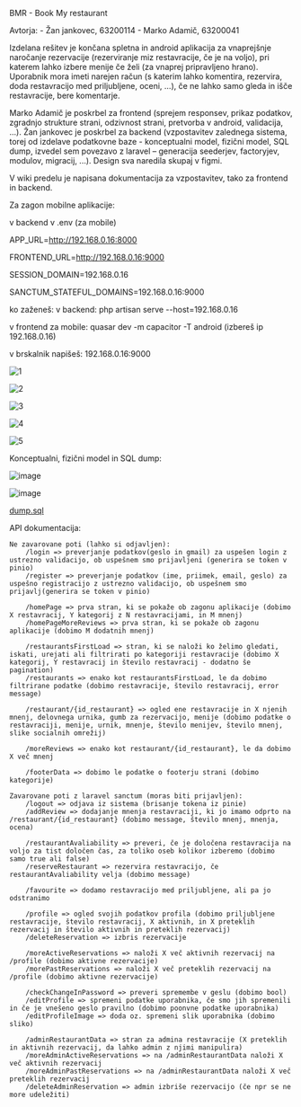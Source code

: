 BMR - Book My restaurant

Avtorja:
    -   Žan jankovec, 63200114
    -   Marko Adamič, 63200041

Izdelana rešitev je končana spletna in android aplikacija za vnaprejšnje naročanje rezervacije (rezerviranje miz restavracije, če je na voljo), pri katerem lahko izbere menije če želi (za vnaprej pripravljeno hrano). Uporabnik mora imeti narejen račun (s katerim lahko komentira, rezervira, doda restavracijo med priljubljene, oceni, …), če ne lahko samo gleda in išče restavracije, bere komentarje.

Marko Adamič je poskrbel za frontend (sprejem responsev, prikaz podatkov, zgradnjo strukture strani, odzivnost strani, pretvorba v android, validacija, ...).
Žan jankovec je poskrbel za backend (vzpostavitev zalednega sistema, torej od izdelave podatkovne baze - konceptualni model, fizični model, SQL dump, izvedel sem povezavo z laravel – generacija seederjev, factoryjev, modulov, migracij, ...).
Design sva naredila skupaj v figmi.

V wiki predelu je napisana dokumentacija za vzpostavitev, tako za frontend in backend.

Za zagon mobilne aplikacije: 

v backend v .env (za mobile)

APP_URL=http://192.168.0.16:8000

FRONTEND_URL=http://192.168.0.16:9000

SESSION_DOMAIN=192.168.0.16

SANCTUM_STATEFUL_DOMAINS=192.168.0.16:9000


ko zaženeš:
v backend: php artisan serve --host=192.168.0.16

v frontend za mobile: quasar dev -m capacitor -T android (izbereš ip 192.168.0.16)

v brskalnik napišeš: 192.168.0.16:9000


![1](/uploads/8059b7d351c9ad10b7650e930b13675b/1.PNG)

![2](/uploads/441a8f56fd8a2964b0c9a1b3abd77926/2.PNG)

![3](/uploads/6aabd23f98eb315d9f54dd3526b2fbec/3.PNG)

![4](/uploads/9c8897456d1cc180937f312092a311cc/4.PNG)

![5](/uploads/5502517c40402fe4073605af5bbc2606/5.PNG)


Konceptualni, fizični model in SQL dump:

![image](/uploads/76c3ca1823d00742de96500e1b0e425a/image.png)

![image](/uploads/5ffca4af2e0a14ad843201d202f0f962/image.png)

[dump.sql](/uploads/89a4beae5a2bc50c1bd997dbc79fb19a/dump.sql)

API dokumentacija:
```
Ne zavarovane poti (lahko si odjavljen):
    /login => preverjanje podatkov(geslo in gmail) za uspešen login z ustrezno validacijo, ob uspešnem smo prijavljeni (generira se token v pinio)
    /register => preverjanje podatkov (ime, priimek, email, geslo) za uspešno registracijo z ustrezno validacijo, ob uspešnem smo prijavlj(generira se token v pinio)

    /homePage => prva stran, ki se pokaže ob zagonu aplikacije (dobimo X restavracij, Y kategorij z N restavracijami, in M mnenj)
    /homePageMoreReviews => prva stran, ki se pokaže ob zagonu aplikacije (dobimo M dodatnih mnenj)

    /restaurantsFirstLoad => stran, ki se naloži ko želimo gledati, iskati, urejati ali filtrirati po kategoriji restavracije (dobimo X kategorij, Y restavracij in število restavracij - dodatno še pagination)
    /restaurants => enako kot restaurantsFirstLoad, le da dobimo filtrirane podatke (dobimo restavracije, število restavracij, error message)

    /restaurant/{id_restaurant} => ogled ene restavracije in X njenih mnenj, delovnega urnika, gumb za rezervacijo, menije (dobimo podatke o restavraciji, menije, urnik, mnenje, število menijev, število mnenj, slike socialnih omrežij)

    /moreReviews => enako kot restaurant/{id_restaurant}, le da dobimo X več mnenj

    /footerData => dobimo le podatke o footerju strani (dobimo kategorije)

Zavarovane poti z laravel sanctum (moras biti prijavljen):
    /logout => odjava iz sistema (brisanje tokena iz pinie)
    /addReview => dodajanje mnenja restavraciji, ki jo imamo odprto na  /restaurant/{id_restaurant} (dobimo message, število mnenj, mnenja, ocena)

    /restaurantAvaliability => preveri, če je določena restavracija na voljo za tist določen čas, za toliko oseb kolikor izberemo (dobimo samo true ali false)
    /reserveRestaurant => rezervira restavracijo, če restaurantAvaliability velja (dobimo message)

    /favourite => dodamo restavracijo med priljubljene, ali pa jo odstranimo

    /profile => ogled svojih podatkov profila (dobimo priljubljene restavracije, število restavracij, X aktivnih, in X preteklih rezervacij in število aktivnih in preteklih rezervacij)
    /deleteReservation => izbris rezervacije

    /moreActiveReservations => naloži X več aktivnih rezervacij na /profile (dobimo aktivne rezervacije)
    /morePastReservations => naloži X več preteklih rezervacij na /profile (dobimo aktivne rezervacije)

    /checkChangeInPassword => preveri spremembe v geslu (dobimo bool)
    /editProfile => spremeni podatke uporabnika, če smo jih spremenili in če je vnešeno geslo pravilno (dobimo poonvne podatke uporabnika) 
    /editProfileImage => doda oz. spremeni slik uporabnika (dobimo sliko)

    /adminRestaurantData => stran za admina restavracije (X preteklih in aktivnih rezervacij, da lahko admin z njimi manipulira)
    /moreAdminActiveReservations => na /adminRestaurantData naloži X več aktivnih rezervacij
    /moreAdminPastReservations => na /adminRestaurantData naloži X več preteklih rezervacij
    /deleteAdminReservation => admin izbriše rezervacijo (če npr se ne more udeležiti)
```
